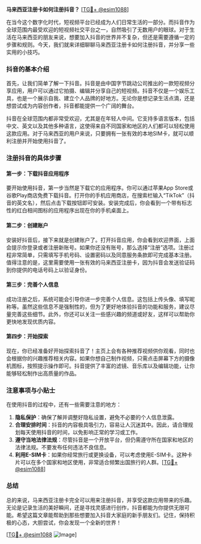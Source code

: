 **马来西亚注册卡如何注册抖音？** [[TG💪+ @esim1088](https://t.me/s/esim1088)]

在当今这个数字化时代，短视频平台已经成为人们日常生活的一部分。而抖音作为全球范围内最受欢迎的短视频社交平台之一，自然吸引了无数用户的眼球。对于生活在马来西亚的朋友来说，想要加入抖音的世界并不复杂，但还是需要遵循一定的步骤和规则。今天，我们就来详细聊聊马来西亚注册卡如何注册抖音，并分享一些实用的小技巧。

### 抖音的基本介绍

首先，让我们简单了解一下抖音。抖音是由中国字节跳动公司推出的一款短视频分享应用，用户可以通过它拍摄、编辑并分享自己的短视频。抖音不仅是一个娱乐工具，也是一个展示自我、建立个人品牌的好地方。无论你是想记录生活点滴，还是想尝试成为内容创作者，抖音都能提供一个广阔的舞台。

抖音在全球范围内都非常受欢迎，尤其是在年轻人中间。它支持多语言版本，包括中文、英文以及其他多种语言，这使得来自不同国家和地区的人们都可以轻松使用这款应用。对于马来西亚的用户来说，只要拥有一张有效的本地SIM卡，就可以顺利注册并开始使用抖音了。

### 注册抖音的具体步骤

#### 第一步：下载抖音应用程序

要开始使用抖音，第一步当然是下载它的应用程序。你可以通过苹果App Store或谷歌Play商店免费下载抖音。打开你的手机应用商店，在搜索栏输入“TikTok”（抖音的英文名），然后点击下载按钮即可安装。安装完成后，你会看到一个带有标志性的红白相间图标的应用程序出现在你的手机桌面上。

#### 第二步：创建账户

安装好抖音后，接下来就是创建账户了。打开抖音应用，你会看到欢迎界面，上面会提示你登录或者注册新账号。如果你还没有账号，那么选择“注册”选项。注册过程非常简单，只需填写手机号码、设置密码以及同意服务条款即可完成基本注册。值得注意的是，这里需要使用一张有效的马来西亚注册卡，因为抖音会发送验证码到你提供的电话号码上以验证身份。

#### 第三步：完善个人信息

成功注册之后，系统可能会引导你进一步完善个人信息。这包括上传头像、填写昵称等。虽然这些信息不是强制性的，但为了更好地体验抖音的功能和服务，建议尽量完善这些细节。此外，你还可以关注一些感兴趣的频道或好友，这样可以帮助你更快地发现优质内容。

#### 第四步：开始探索

现在，你已经准备好开始探索抖音了！主页上会有各种推荐视频供你观看，同时也会根据你的兴趣推荐相关内容。如果你想自己制作视频，只需点击屏幕下方的摄像机图标，按照提示操作即可。抖音提供了丰富的滤镜、音乐库以及编辑功能，让你能够轻松制作出高质量的作品。

### 注意事项与小贴士

在使用抖音的过程中，还有一些需要注意的地方：

1. **隐私保护**：确保了解并调整好隐私设置，避免不必要的个人信息泄露。
2. **合理安排时间**：抖音的内容极具吸引力，容易让人沉迷其中。因此，请合理规划每天使用抖音的时间，以免影响正常的学习或工作。
3. **遵守当地法律法规**：尽管抖音是一个开放平台，但仍需遵守所在国家和地区的法律法规。不要发布任何违法不良信息。
4. **利用E-SIM卡**：如果你经常旅行或更换设备，可以考虑使用E-SIM卡。这种卡片可以在多个国家和地区使用，非常适合频繁出国旅行的人群。[[TG💪+ @esim1088](https://t.me/s/esim1088)]

### 总结

总的来说，马来西亚注册卡完全可以用来注册抖音，并享受这款应用带来的乐趣。无论是记录生活的美好瞬间，还是寻找灵感进行创作，抖音都能为你提供无限可能。希望这篇文章能帮助到那些想要加入抖音大家庭的新手朋友们。记住，保持积极的心态，大胆尝试，你会发现一个全新的世界！

[[TG💪+ @esim1088](https://t.me/s/esim1088) ![Image](https://i.postimg.cc/4NQfJmqS/Snipaste-2025-05-13-00-14-12.png)]